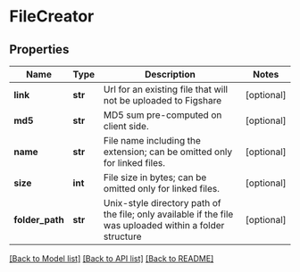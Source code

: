 # FileCreator

## Properties
Name | Type | Description | Notes
------------ | ------------- | ------------- | -------------
**link** | **str** | Url for an existing file that will not be uploaded to Figshare | [optional] 
**md5** | **str** | MD5 sum pre-computed on client side. | [optional] 
**name** | **str** | File name including the extension; can be omitted only for linked files. | [optional] 
**size** | **int** | File size in bytes; can be omitted only for linked files. | [optional] 
**folder_path** | **str** | Unix-style directory path of the file; only available if the file was uploaded within a folder structure | [optional] 

[[Back to Model list]](../README.md#documentation-for-models) [[Back to API list]](../README.md#documentation-for-api-endpoints) [[Back to README]](../README.md)


